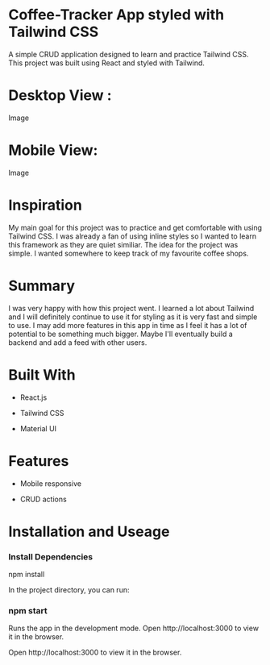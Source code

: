 <h1>Coffee-Tracker App styled with Tailwind CSS</h1>

A simple CRUD application designed to learn and practice Tailwind CSS. This project was built using React and styled with Tailwind.

<h1>Desktop View :</h1>

Image

<h1>Mobile View:</h1>

Image

<h1>Inspiration</h1>
My main goal for this project was to practice and get comfortable with using Tailwind CSS. I was already a fan of using inline styles so I wanted to learn this framework as they are quiet similiar. The idea for the project was simple. I wanted somewhere to keep track of my favourite coffee shops.

<h1>Summary</h1>
I was very happy with how this project went. I learned a lot about Tailwind and I will definitely continue to use it for styling as it is very fast and simple to use.
I may add more features in this app in time as I feel it has a lot of potential to be something much bigger. Maybe I'll eventually build a backend and add a feed with other users.

<h1>Built With</h1>

- React.js

- Tailwind CSS

- Material UI

<h1>Features</h1>

- Mobile responsive 

- CRUD actions

<h1>Installation and Useage</h1>  

<h3>Install Dependencies</h3>

npm install

In the project directory, you can run:

<h3>npm start</h3>

Runs the app in the development mode. Open http://localhost:3000 to view it in the browser.

Open http://localhost:3000 to view it in the browser.

